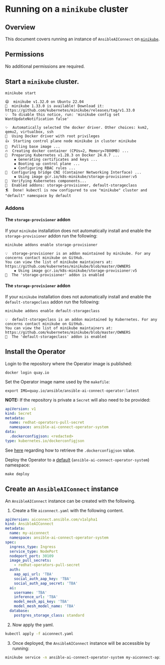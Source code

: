# Running on a `minikube` cluster

## Overview

This document covers running an instance of `AnsibleAIConnect` on [`minikube`](https://minikube.sigs.k8s.io/docs/).

## Permissions

No additional permissions are required.

## Start a `minikube` cluster.

```
minikube start
```
```
😄  minikube v1.32.0 on Ubuntu 22.04
🎉  minikube 1.33.0 is available! Download it: https://github.com/kubernetes/minikube/releases/tag/v1.33.0
💡  To disable this notice, run: 'minikube config set WantUpdateNotification false'

✨  Automatically selected the docker driver. Other choices: kvm2, qemu2, virtualbox, ssh
📌  Using Docker driver with root privileges
👍  Starting control plane node minikube in cluster minikube
🚜  Pulling base image ...
🔥  Creating docker container (CPUs=2, Memory=7800MB) ...
🐳  Preparing Kubernetes v1.28.3 on Docker 24.0.7 ...
    ▪ Generating certificates and keys ...
    ▪ Booting up control plane ...
    ▪ Configuring RBAC rules ...
🔗  Configuring bridge CNI (Container Networking Interface) ...
    ▪ Using image gcr.io/k8s-minikube/storage-provisioner:v5
🔎  Verifying Kubernetes components...
🌟  Enabled addons: storage-provisioner, default-storageclass
🏄  Done! kubectl is now configured to use "minikube" cluster and "default" namespace by default
```

### Addons

#### The `storage-provisioner` addon

If your `minikube` installation does not automatically install and enable the `storage-provisioner` addon run the following:
```
minikube addons enable storage-provisioner
```
```
💡  storage-provisioner is an addon maintained by minikube. For any concerns contact minikube on GitHub.
You can view the list of minikube maintainers at: https://github.com/kubernetes/minikube/blob/master/OWNERS
    ▪ Using image gcr.io/k8s-minikube/storage-provisioner:v5
🌟  The 'storage-provisioner' addon is enabled
```
#### The `storage-provisioner` addon

If your `minikube` installation does not automatically install and enable the `default-storageclass` addon run the following:
```
minikube addons enable default-storageclass
```
```
💡  default-storageclass is an addon maintained by Kubernetes. For any concerns contact minikube on GitHub.
You can view the list of minikube maintainers at: https://github.com/kubernetes/minikube/blob/master/OWNERS
🌟  The 'default-storageclass' addon is enabled
```

## Install the Operator

Login to the repository where the Operator image is published:
```
docker login quay.io
```
Set the Operator image name used by the `makefile`:
```
export IMG=quay.io/ansible/ansible-ai-connect-operator:latest
```
**NOTE:** If the repository is private a `Secret` will also need to be provided:
```yaml
apiVersion: v1
kind: Secret
metadata:
  name: redhat-operators-pull-secret
  namespace: ansible-ai-connect-operator-system
data:
  .dockerconfigjson: <redacted>
type: kubernetes.io/dockerconfigjson
```
See [here](https://kubernetes.io/docs/tasks/configure-pod-container/pull-image-private-registry/#registry-secret-existing-credentials) regarding how to retrieve the `.dockerconfigjson` value.

Deploy the Operator to a [default](../config/default/kustomization.yaml) (`ansible-ai-connect-operator-system`) namespace:
```
make deploy
```

## Create an `AnsibleAIConnect` instance

An `AnsibleAIConnect` instance can be created with the following.

1. Create a file `aiconnect.yaml` with the following content.

```yaml
apiVersion: aiconnect.ansible.com/v1alpha1
kind: AnsibleAIConnect
metadata:
  name: my-aiconnect
  namespace: ansible-ai-connect-operator-system
spec:
  ingress_type: Ingress
  service_type: NodePort
  nodeport_port: 30109
  image_pull_secrets:
    - redhat-operators-pull-secret
  auth:
    aap_api_url: 'TBA'
    social_auth_aap_key: 'TBA'
    social_auth_aap_secret: 'TBA'
  ai:
    username: 'TBA'
    inference_url: 'TBA'
    model_mesh_api_key: 'TBA'
    model_mesh_model_name: 'TBA'
  database:
    postgres_storage_class: standard
```
2. Now apply the yaml.

```bash
kubectl apply -f aiconnect.yaml
```

3. Once deployed, the `AnsibleAIConnect` instance will be accessible by running:
```bash
minikube service -n ansible-ai-connect-operator-system my-aiconnect-api --url
```